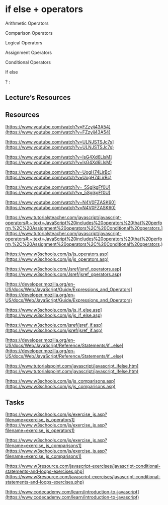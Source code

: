 
# if else + operators

Arithmetic Operators

Comparison Operators

Logical Operators

Assignment Operators

Conditional Operators

If else

? :

## Lecture’s Resources

## Resources

[https://www.youtube.com/watch?v=FZzyij43A54](https://www.youtube.com/watch?v=FZzyij43A54)

[https://www.youtube.com/watch?v=ULNJSTSJc7s](https://www.youtube.com/watch?v=ULNJSTSJc7s)

[https://www.youtube.com/watch?v=IsG4Xd6LlsM](https://www.youtube.com/watch?v=IsG4Xd6LlsM)

[https://www.youtube.com/watch?v=UogH74LirBc](https://www.youtube.com/watch?v=UogH74LirBc)

[https://www.youtube.com/watch?v=_5SgikgFf0U](https://www.youtube.com/watch?v=_5SgikgFf0U)

[https://www.youtube.com/watch?v=N4V0FZASK60](https://www.youtube.com/watch?v=N4V0FZASK60)

[https://www.tutorialsteacher.com/javascript/javascript-operators#:~:text=JavaScript%20includes%20operators%20that%20perform,%2C%20Assignment%20operators%2C%20Conditional%20operators.](https://www.tutorialsteacher.com/javascript/javascript-operators#:~:text=JavaScript%20includes%20operators%20that%20perform,%2C%20Assignment%20operators%2C%20Conditional%20operators.)

[https://www.w3schools.com/js/js_operators.asp](https://www.w3schools.com/js/js_operators.asp)

[https://www.w3schools.com/Jsref/jsref_operators.asp](https://www.w3schools.com/Jsref/jsref_operators.asp)

[https://developer.mozilla.org/en-US/docs/Web/JavaScript/Guide/Expressions_and_Operators](https://developer.mozilla.org/en-US/docs/Web/JavaScript/Guide/Expressions_and_Operators)

[https://www.w3schools.com/js/js_if_else.asp](https://www.w3schools.com/js/js_if_else.asp)

[https://www.w3schools.com/jsref/jsref_if.asp](https://www.w3schools.com/jsref/jsref_if.asp)

[https://developer.mozilla.org/en-US/docs/Web/JavaScript/Reference/Statements/if...else](https://developer.mozilla.org/en-US/docs/Web/JavaScript/Reference/Statements/if...else)

[https://www.tutorialspoint.com/javascript/javascript_ifelse.htm](https://www.tutorialspoint.com/javascript/javascript_ifelse.htm)

[https://www.w3schools.com/js/js_comparisons.asp](https://www.w3schools.com/js/js_comparisons.asp)

## Tasks

[https://www.w3schools.com/js/exercise_js.asp?filename=exercise_js_operators1](https://www.w3schools.com/js/exercise_js.asp?filename=exercise_js_operators1)

[https://www.w3schools.com/js/exercise_js.asp?filename=exercise_js_comparisons1](https://www.w3schools.com/js/exercise_js.asp?filename=exercise_js_comparisons1)

[https://www.w3resource.com/javascript-exercises/javascript-conditional-statements-and-loops-exercises.php](https://www.w3resource.com/javascript-exercises/javascript-conditional-statements-and-loops-exercises.php)

[https://www.codecademy.com/learn/introduction-to-javascript](https://www.codecademy.com/learn/introduction-to-javascript)
